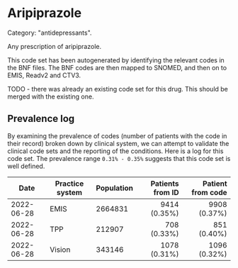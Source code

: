 # Aripiprazole

Category: "antidepressants".

Any prescription of aripiprazole.

This code set has been autogenerated by identifying the relevant codes in the BNF files. The BNF codes are then mapped to SNOMED, and then on to EMIS, Readv2 and CTV3.

TODO - there was already an existing code set for this drug. This should be merged with the existing one.

## Prevalence log

By examining the prevalence of codes (number of patients with the code in their record) broken down by clinical system, we can attempt to validate the clinical code sets and the reporting of the conditions. Here is a log for this code set. The prevalence range `0.31% - 0.35%` suggests that this code set is well defined.

| Date       | Practice system | Population | Patients from ID | Patient from code |
| ---------- | --------------- | ---------- | ---------------: | ----------------: |
| 2022-06-28 | EMIS            | 2664831    |     9414 (0.35%) |      9908 (0.37%) |
| 2022-06-28 | TPP             | 212907     |      708 (0.33%) |       851 (0.40%) |
| 2022-06-28 | Vision          | 343146     |     1078 (0.31%) |      1096 (0.32%) |

